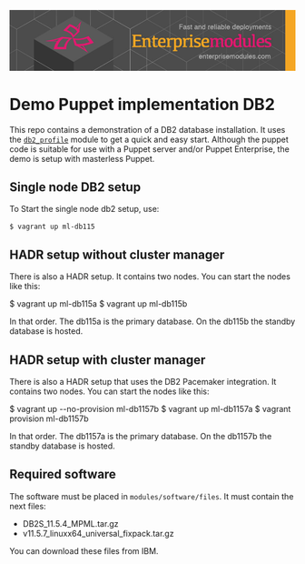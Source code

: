 [![Enterprise Modules](https://raw.githubusercontent.com/enterprisemodules/public_images/master/banner1.jpg)](https://www.enterprisemodules.com)
# Demo Puppet implementation DB2

This repo contains a demonstration of a DB2 database installation. It uses the [`db2_profile`](https://forge.puppet.com/enterprisemodules/db2_profile) module to get a quick and easy start. Although the puppet code is suitable for use with a Puppet server and/or Puppet Enterprise, the demo is setup with masterless Puppet.


## Single node DB2 setup

To Start the single node db2 setup, use:

```
$ vagrant up ml-db115
```

## HADR setup without cluster manager

There is also a HADR setup. It contains two nodes. You can start the nodes like this:

$ vagrant up ml-db115a
$ vagrant up ml-db115b

In that order. The db115a is the primary database. On the db115b the standby database is hosted.

## HADR setup **with** cluster manager

There is also a HADR setup that uses the DB2 Pacemaker integration. It contains two nodes. You can start the nodes like this:

$ vagrant up --no-provision ml-db1157b
$ vagrant up ml-db1157a
$ vagrant provision ml-db1157b

In that order. The db1157a is the primary database. On the db1157b the standby database is hosted.

## Required software

The software must be placed in `modules/software/files`. It must contain the next files:

- DB2S_11.5.4_MPML.tar.gz
- v11.5.7_linuxx64_universal_fixpack.tar.gz

You can download these files from IBM.
